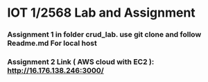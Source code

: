 # IOT 1/2568 Lab and Assignment
### Assignment 1 in folder crud_lab. use git clone and follow Readme.md For local host
### Assignment 2 Link ( AWS cloud with EC2 ): http://16.176.138.246:3000/
